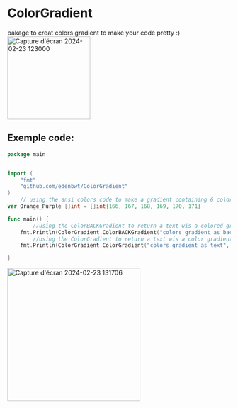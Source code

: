# ColorGradient

pakage to creat colors gradient to make your code pretty :)
<img width="187" alt="Capture d'écran 2024-02-23 123000" src="https://github.com/edenbwt/ColorGradient/assets/94796854/1a1e14d8-9607-4d0c-8a42-026275cb9086">
## Exemple code:
```Go
package main


import (
	"fmt"
	"github.com/edenbwt/ColorGradient"
)
	// using the ansi colors code to make a gradient containing 6 colors value
var Orange_Purple []int = []int{166, 167, 168, 169, 170, 171}

func main() {
		//using the ColorBACKGradient to return a text wis a colored gradient background 
	fmt.Println(ColorGradient.ColorBACKGradient("colors gradient as background", Orange_Purple))
		//using the ColorGradient to return a text wis a color gradient
	fmt.Println(ColorGradient.ColorGradient("colors gradient as text", Orange_Purple))

}
```
<img width="300" alt="Capture d'écran 2024-02-23 131706" src="https://github.com/edenbwt/ColorGradient/assets/94796854/5093e311-8a09-40eb-ae43-cd6fa3b50605">

